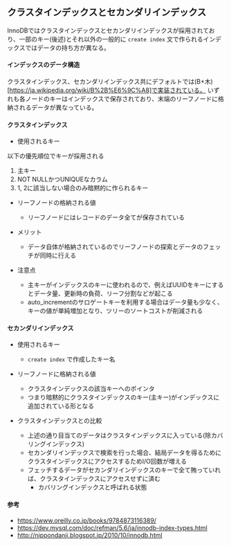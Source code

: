 ## クラスタインデックスとセカンダリインデックス

InnoDBではクラスタインデックスとセカンダリインデックスが採用されており、一部のキー(後述)とそれ以外の一般的に `create index` 文で作られるインデックスではデータの持ち方が異なる。

#### インデックスのデータ構造

クラスタインデックス、セカンダリインデックス共にデフォルトでは(B+木)[https://ja.wikipedia.org/wiki/B%2B%E6%9C%A8]で実装されている。
いずれも各ノードのキーはインデックスで保存されており、末端のリーフノードに格納されるデータが異なっている。

#### クラスタインデックス

* 使用されるキー

以下の優先順位でキーが採用される

1. 主キー
2. NOT NULLかつUNIQUEなカラム
3. 1, 2に該当しない場合のみ暗黙的に作られるキー

* リーフノードの格納される値
  * リーフノードにはレコードのデータ全てが保存されている

* メリット
  * データ自体が格納されているのでリーフノードの探索とデータのフェッチが同時に行える

* 注意点
  * 主キーがインデックスのキーに使われるので、例えばUUIDをキーにするとデータ量、更新時の負荷、リーフ分割などが起こる
  * auto_incrementのサロゲートキーを利用する場合はデータ量も少なく、キーの値が単純増加となり、ツリーのソートコストが削減される

#### セカンダリインデックス

* 使用されるキー
  * `create index` で作成したキー名

* リーフノードに格納される値
  * クラスタインデックスの該当キーへのポインタ
  * つまり暗黙的にクラスタインデックスのキー(主キー)がインデックスに追加されている形となる

* クラスタインデックスとの比較
  * 上述の通り目当てのデータはクラスタインデックスに入っている(除カバリングインデックス)
  * セカンダリインデックスで検索を行った場合、結局データを得るためにクラスタインデックスにアクセスするためI/O回数が増える
  * フェッチするデータがセカンダリインデックスのキーで全て賄っていれば、クラスタインデックスにアクセスせずに済む
    * カバリングインデックスと呼ばれる状態

#### 参考

* https://www.oreilly.co.jp/books/9784873116389/
* https://dev.mysql.com/doc/refman/5.6/ja/innodb-index-types.html
* http://nippondanji.blogspot.jp/2010/10/innodb.html
